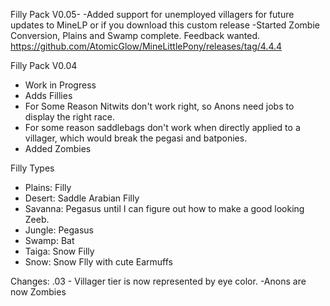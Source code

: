 Filly Pack V0.05- 
-Added support for unemployed villagers for future updates to MineLP or if you download this custom release
-Started Zombie Conversion, Plains and Swamp complete. Feedback wanted.
https://github.com/AtomicGlow/MineLittlePony/releases/tag/4.4.4

Filly Pack V0.04
- Work in Progress
- Adds Fillies
- For Some Reason Nitwits don't work right, so Anons need jobs to display the right race.
- For some reason saddlebags don't work when directly applied to a villager, which would break the pegasi and batponies.
- Added Zombies

Filly Types
- Plains: Filly
- Desert: Saddle Arabian Filly
- Savanna: Pegasus until I can figure out how to make a good looking Zeeb.
- Jungle: Pegasus
- Swamp: Bat
- Taiga: Snow Filly
- Snow: Snow Flly with cute Earmuffs

Changes:
.03 - Villager tier is now represented by eye color.
-Anons are now Zombies

